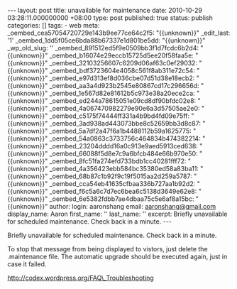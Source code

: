 --- layout: post title: unavailable for maintenance date: 2010-10-29 03:28:11.000000000 +08:00 type: post published: true status: publish categories: \[\] tags: - web meta: \_oembed\_cea57054720729e143b9ee77ce64c2f5: "{{unknown}}" \_edit\_last: '1' \_oembed\_1dd5f05ce6bda88b67337e1d801be5dd: "{{unknown}}" \_wp\_old\_slug: '' \_oembed\_891512ed5f9e0509bb3f1d7fcdc6b2d4: "{{unknown}}" \_oembed\_b16074e29eccb15725d5ee20f58faa5e: "{{unknown}}" \_oembed\_32103256607c6209d06af63c0ef29032: "{{unknown}}" \_oembed\_bdf3723604e4058c561f8ab311e72c54: "{{unknown}}" \_oembed\_e97d313ef8d036cbe07d51d38e18ecb2: "{{unknown}}" \_oembed\_aa3a4d923b2545e80867cd17c296656d: "{{unknown}}" \_oembed\_1e567d82e81612b5c973e38a20ece2ca: "{{unknown}}" \_oembed\_ed244a78615051e09cd8df90bfdc02e8: "{{unknown}}" \_oembed\_4a067470982279e90e6a3d57505ae2e0: "{{unknown}}" \_oembed\_c5175f74444ff331a4b9bd4fd09e75ff: "{{unknown}}" \_oembed\_3ad938ad443073bbe8c52659bb3d8c87: "{{unknown}}" \_oembed\_5a7df2a47f6a1b4488112b59a1625775: "{{unknown}}" \_oembed\_54a0863c3733756c464834b474382214: "{{unknown}}" \_oembed\_23204dddd16a0c913e9aed5913ced638: "{{unknown}}" \_oembed\_66088f5d8e7c9a6bfcb484e66b970e50: "{{unknown}}" \_oembed\_8fc51fa274efd733bdb1cc40281fff72: "{{unknown}}" \_oembed\_4a356423ebb584bc35380ed58a83ba11: "{{unknown}}" \_oembed\_68b87c1b92f9c19f5015aa2d259a5787: "{{unknown}}" \_oembed\_cca54eb41635cfbaa336b727aa1b92d2: "{{unknown}}" \_oembed\_f6c5a6c7d7ec6bea6c5138d3649e62e8: "{{unknown}}" \_oembed\_6e5382fdbb7ae4dbaa75c5e6af8a15bc: "{{unknown}}" author: login: aaronshang email: aaronshang@gmail.com display\_name: Aaron first\_name: '' last\_name: '' excerpt: Briefly unavailable for scheduled maintenance. Check back in a minute. ---

Briefly unavailable for scheduled maintenance. Check back in a minute.

To stop that message from being displayed to vistors, just delete the .maintenance file. The automatic upgrade should be executed again, just in case it failed.

http://codex.wordpress.org/FAQ\_Troubleshooting
